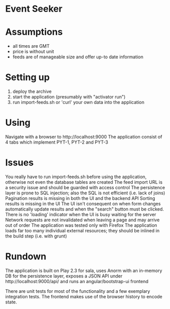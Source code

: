Event Seeker
=============================

Assumptions
=============================
- all times are GMT
- price is without unit
- feeds are of manageable size and offer up-to date information

Setting up
=============================
1. deploy the archive
2. start the application (presumably with "activator run")
3. run import-feeds.sh or 'curl' your own data into the application

Using
=============================
Navigate with a browser to http://localhost:9000
The application consist of 4 tabs which implement PYT-1, PYT-2 and PYT-3

Issues
=============================
You really have to run import-feeds.sh before using the application, otherwise not even the database tables are created
The feed import URL is a security issue and should be guarded with access control
The persistence layer is prone to SQL injection; also the SQL is not efficient (i.e. lack of joins)
Pagination results is missing in both the UI and the backend API
Sorting results is missing in the UI
The UI isn't consequent on when form changes automatically update results and when the "search" button must be clicked.
There is no 'loading' indicator when the UI is busy waiting for the server
Network requests are not invalidated when leaving a page and may arrive out of order
The application was tested only with Firefox
The application loads far too many individual external resources; they should be inlined in the build step (i.e. with grunt)

Rundown
=============================
The application is built on Play 2.3 for sala, uses Anorm with an in-memory DB for the persistence layer, 
exposes a JSON API under http://localhost:9000/api/ and runs an angular/bootstrap-ui frontend

There are unit tests for most of the functionality and a few exemplary integration tests.
The frontend makes use of the browser history to encode state.